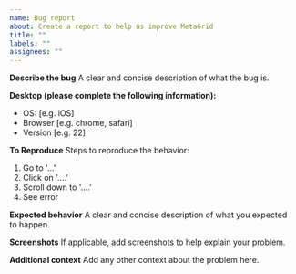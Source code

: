 ```yaml
---
name: Bug report
about: Create a report to help us improve MetaGrid
title: ""
labels: ""
assignees: ""
---
```


**Describe the bug**
A clear and concise description of what the bug is.

**Desktop (please complete the following information):**

- OS: [e.g. iOS]
- Browser [e.g. chrome, safari]
- Version [e.g. 22]

**To Reproduce**
Steps to reproduce the behavior:

1. Go to '...'
2. Click on '....'
3. Scroll down to '....'
4. See error

**Expected behavior**
A clear and concise description of what you expected to happen.

**Screenshots**
If applicable, add screenshots to help explain your problem.

**Additional context**
Add any other context about the problem here.
